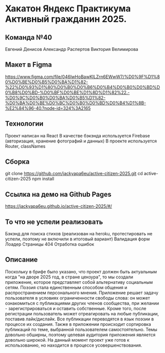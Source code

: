 # Хакатон Яндекс Практикума Активный гражданин 2025.
## Команда №40
Евгений Денисов
Александр Распертов
Виктория Велимирова

## Макет в Figma
https://www.figma.com/file/046IwHoBawKILZrn6EWwW7/%D0%9F%D1%80%D0%BE%D0%B5%D0%BA%D1%82-%22%D0%93%D1%80%D0%B0%D0%B6%D0%B4%D0%B0%D0%BD%D0%B8%D0%BD-%D0%BF%D0%BE%D1%8D%D1%82%22.-%D0%9C%D0%B0%D0%BA%D0%B5%D1%82-%D0%BA%D0%BE%D0%BC%D0%B0%D0%BD%D0%B4%D1%8B-%E2%84%96-40.?node-id=324%3A2165

## Технологии
  Проект написан на React
  В качестве бэкэнда используется Firebase (авторизация, хранение фотографий и данных)
  В проекте используется Router, classNames

## Сборка
git clone https://github.com/jackyapa6eu/active-citizen-2025.git
cd active-citizen-2025
npm install

## Ссылка на демо на Github Pages
https://jackyapa6eu.github.io/active-citizen-2025/#/

## То что не успели реализовать
  Бэкэнд для поиска стихов (реализован на heroku, протестировать не успели, поэтому не включили в итоговый вариант)
  Валидация форм
  Лоадер
  Страницы 404
  Отработка ошибок

## Описание
Поскольку в брифе было указано, что проект должен быть актуальным когда "на дворе 2025 год, в стране цензура", то мы создали приложение, которое представляет собой альтернативу социальным сетям.
Поэзия стала единственным способом общения и распространением персонального мнения.
Приложение решает задачу пользователя в условиях ограниченности свободы слова: он может ознакомиться с публикациями других членов сообщества, при желании - зарегистрироваться и оставить собственные. Кроме того, после регистрации пользователь может отреагировать на любые публикации, поставив лайк/дислайк.
Все публикации переводятся в язык поэзии в процессе их создания. Также в приложении происходит сортировка публикаций по теме, выбранной пользователем самостоятельно. Темы довольно обширны, поэтому целевая аудитория приложения является довольно широкой.
На данный момент проект уже готов к использованию, но находится в процессе усовершенствования.
